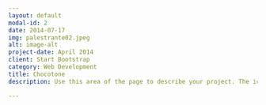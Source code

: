 ```yaml
---
layout: default
modal-id: 2
date: 2014-07-17
img: palestrante02.jpeg
alt: image-alt
project-date: April 2014
client: Start Bootstrap
category: Web Development
title: Chocotone
description: Use this area of the page to describe your project. The icon above is part of a free icon set by <a href="https://sellfy.com/p/8Q9P/jV3VZ/">Flat Icons</a>. On their website, you can download their free set with 16 icons, or you can purchase the entire set with 146 icons for only $12!

---
```

